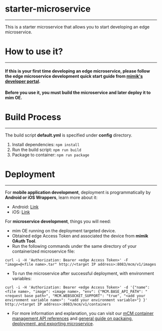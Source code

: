 # starter-microservice
---

This is a starter microservice that allows you to start developing an edge microservice.

# How to use it?
---

#### If this is your first time developing an edge microservice, please follow the edge microservice development quick start guide from [mimik's developer portal](https://devdocs.mimik.com/tutorials/01-submenu).

#### Before you use it, you must build the microservice and later deploy it to mim OE.

# Build Process
---

The build script **default.yml** is specified under **config** directory.

1. Install dependencies: ```npm install```
2. Run the build script: ```npm run build```
3. Package to container: ```npm run package```

# Deployment
---

For **mobile application development**, deployment is programmatically by **Android or iOS Wrappers**, learn more about it:

- Android: [Link](https://developer.mimik.com/resources/documentation/latest/wrappers/android-wrapper)
- iOS: [Link]([https://developer.mimik.com/resources/documentation/latest/wrappers/ios-wrapper](https://github.com/mimikgit/cocoapod-EdgeCore?tab=readme-ov-file#mimik-client-library-cocoapods))

For **microservice development**, things you will need:

- mim OE running on the deployment targeted device.
- Obtained edge Access Token and associated the device from **mimik OAuth Tool**.
- Run the following commands under the same directory of your containerized microservice file:

```
curl -i -H 'Authorization: Bearer <edge Access Token>' -F "image=@<file name>.tar" http://<target IP address>:8083/mcm/v1/images
```

- To run the microservice after successful deployment, with environment variables:

```
curl -i -H 'Authorization: Bearer <edge Access Token>' -d '{"name": <file name>, "image": <image name>, "env": {"MCM.BASE_API_PATH": "<request base path>", "MCM.WEBSOCKET_SUPPORT": "true", "<add your environment variable name>": "<add your environment variable>"} }' http://<target IP address>:8083/mcm/v1/containers
```

- For more information and explanation, you can visit our [mCM container management API references](https://developer.mimik.com/resources/documentation/latest/getting-started/quick-start) and [general guide on packaing, deployment, and exporting microservice](https://developer.mimik.com/resources/documentation/latest/apis/mcm).
